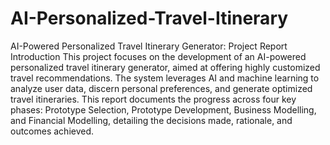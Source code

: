 # AI-Personalized-Travel-Itinerary
AI-Powered Personalized Travel Itinerary Generator: Project Report
Introduction
This project focuses on the development of an AI-powered personalized travel itinerary generator, aimed at offering highly customized travel recommendations. The system leverages AI and machine learning to analyze user data, discern personal preferences, and generate optimized travel itineraries. This report documents the progress across four key phases: Prototype Selection, Prototype Development, Business Modelling, and Financial Modelling, detailing the decisions made, rationale, and outcomes achieved.
